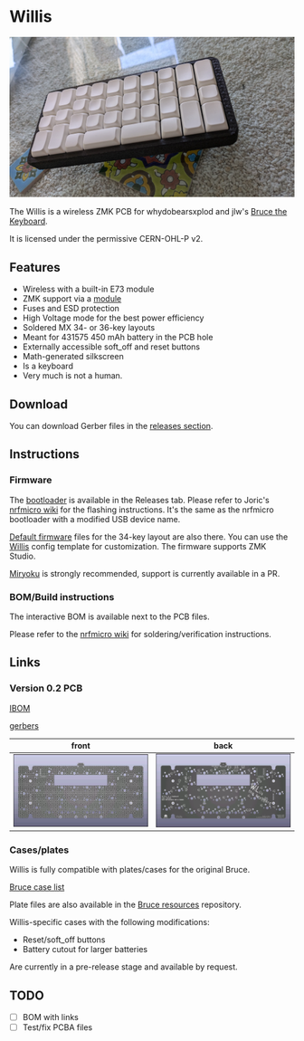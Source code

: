# Willis

![Willis V0.1](pictures/willis_pbs.jpg)

The Willis is a wireless ZMK PCB for whydobearsxplod and jlw's [Bruce the Keyboard](https://github.com/josh-l-wang/Bruce-the-Keyboard-the-Resources).

It is licensed under the permissive CERN-OHL-P v2.

## Features

* Wireless with a built-in E73 module
* ZMK support via a [module](https://github.com/krikun98/willis-zmk-module)
* Fuses and ESD protection
* High Voltage mode for the best power efficiency
* Soldered MX 34- or 36-key layouts
* Meant for 431575 450 mAh battery in the PCB hole
* Externally accessible soft_off and reset buttons
* Math-generated silkscreen
* Is a keyboard
* Very much is not a human.

## Download

You can download Gerber files in the [releases section](https://github.com/krikun98/willis/releases).

## Instructions

### Firmware

The [bootloader](../../releases/download/V0.2/bootloader.hex) is available in the Releases tab.
Please refer to Joric's [nrfmicro wiki](https://github.com/joric/nrfmicro/wiki/bootloader) for the flashing instructions.
It's the same as the nrfmicro bootloader with a modified USB device name.

[Default firmware](../../releases/download/V0.2/firmware.zip) files for the 34-key layout are also there.
You can use the [Willis](https://github.com/krikun98/willis-zmk-config) config template for customization.
The firmware supports ZMK Studio.

[Miryoku](https://github.com/manna-harbour/miryoku_zmk) is strongly recommended, support is currently available in a PR.

### BOM/Build instructions

The interactive BOM is available next to the PCB files.

Please refer to the [nrfmicro wiki](https://github.com/joric/nrfmicro/wiki/soldering) for soldering/verification instructions.

## Links

### Version 0.2 PCB

[IBOM](https://htmlpreview.github.io/?https://github.com/krikun98/Willis/blob/V0.2/pcb/bom/ibom.html)

[gerbers](../../releases/download/V0.2/Willis_V0.2_gerbers.zip)

front|back
--|--
![front](pictures/willis_pcb_front.png)|![back](pictures/willis_pcb_back.png)

### Cases/plates

Willis is fully compatible with plates/cases for the original Bruce.

[Bruce case list](https://github.com/josh-l-wang/Bruce-the-Keyboard-the-Resources?tab=readme-ov-file#cases)

Plate files are also available in the [Bruce resources](https://github.com/josh-l-wang/Bruce-the-Keyboard-the-Resources) repository.

Willis-specific cases with the following modifications:

- Reset/soft_off buttons
- Battery cutout for larger batteries

Are currently in a pre-release stage and available by request.

## TODO

- [ ] BOM with links
- [ ] Test/fix PCBA files
